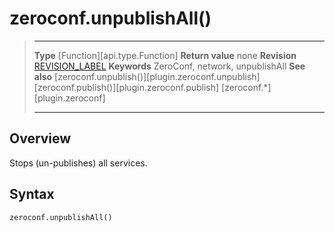 # zeroconf.unpublishAll()

> --------------------- ------------------------------------------------------------------------------------------
> __Type__				[Function][api.type.Function]
> __Return value__		none
> __Revision__			[REVISION_LABEL](REVISION_URL)
> __Keywords__			ZeroConf, network, unpublishAll
> __See also__			[zeroconf.unpublish()][plugin.zeroconf.unpublish]
>						[zeroconf.publish()][plugin.zeroconf.publish]
>						[zeroconf.*][plugin.zeroconf]
> --------------------- ------------------------------------------------------------------------------------------


## Overview

Stops (<nobr>un-publishes</nobr>) all services.


## Syntax

	zeroconf.unpublishAll()
